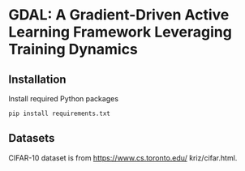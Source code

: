
# GDAL: A Gradient-Driven Active Learning Framework Leveraging Training Dynamics

## Installation

Install required Python packages

```
pip install requirements.txt
```

## Datasets
CIFAR-10 dataset is from https://www.cs.toronto.edu/ ̃kriz/cifar.html.
